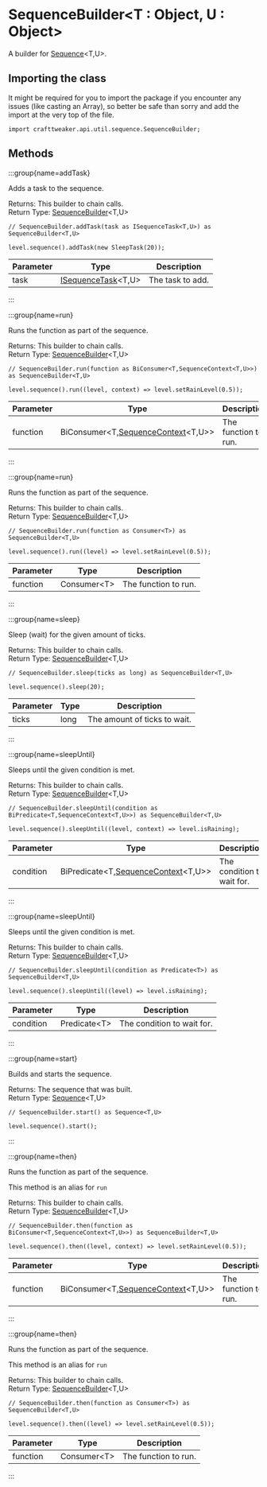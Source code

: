 # SequenceBuilder&LT;T : Object, U : Object&GT;

A builder for [Sequence](/vanilla/api/util/sequence/Sequence)&lt;T,U&gt;.

## Importing the class

It might be required for you to import the package if you encounter any issues (like casting an Array), so better be safe than sorry and add the import at the very top of the file.
```zenscript
import crafttweaker.api.util.sequence.SequenceBuilder;
```


## Methods

:::group{name=addTask}

Adds a task to the sequence.

Returns: This builder to chain calls.  
Return Type: [SequenceBuilder](/vanilla/api/util/sequence/SequenceBuilder)&lt;T,U&gt;

```zenscript
// SequenceBuilder.addTask(task as ISequenceTask<T,U>) as SequenceBuilder<T,U>

level.sequence().addTask(new SleepTask(20));
```

| Parameter |                                 Type                                 |   Description    |
|-----------|----------------------------------------------------------------------|------------------|
| task      | [ISequenceTask](/vanilla/api/sequence/task/ISequenceTask)&lt;T,U&gt; | The task to add. |


:::

:::group{name=run}

Runs the function as part of the sequence.

Returns: This builder to chain calls.  
Return Type: [SequenceBuilder](/vanilla/api/util/sequence/SequenceBuilder)&lt;T,U&gt;

```zenscript
// SequenceBuilder.run(function as BiConsumer<T,SequenceContext<T,U>>) as SequenceBuilder<T,U>

level.sequence().run((level, context) => level.setRainLevel(0.5));
```

| Parameter |                                             Type                                             |     Description      |
|-----------|----------------------------------------------------------------------------------------------|----------------------|
| function  | BiConsumer&lt;T,[SequenceContext](/vanilla/api/util/sequence/SequenceContext)&lt;T,U&gt;&gt; | The function to run. |


:::

:::group{name=run}

Runs the function as part of the sequence.

Returns: This builder to chain calls.  
Return Type: [SequenceBuilder](/vanilla/api/util/sequence/SequenceBuilder)&lt;T,U&gt;

```zenscript
// SequenceBuilder.run(function as Consumer<T>) as SequenceBuilder<T,U>

level.sequence().run((level) => level.setRainLevel(0.5));
```

| Parameter |       Type        |     Description      |
|-----------|-------------------|----------------------|
| function  | Consumer&lt;T&gt; | The function to run. |


:::

:::group{name=sleep}

Sleep (wait) for the given amount of ticks.

Returns: This builder to chain calls.  
Return Type: [SequenceBuilder](/vanilla/api/util/sequence/SequenceBuilder)&lt;T,U&gt;

```zenscript
// SequenceBuilder.sleep(ticks as long) as SequenceBuilder<T,U>

level.sequence().sleep(20);
```

| Parameter | Type |         Description          |
|-----------|------|------------------------------|
| ticks     | long | The amount of ticks to wait. |


:::

:::group{name=sleepUntil}

Sleeps until the given condition is met.

Returns: This builder to chain calls.  
Return Type: [SequenceBuilder](/vanilla/api/util/sequence/SequenceBuilder)&lt;T,U&gt;

```zenscript
// SequenceBuilder.sleepUntil(condition as BiPredicate<T,SequenceContext<T,U>>) as SequenceBuilder<T,U>

level.sequence().sleepUntil((level, context) => level.isRaining);
```

| Parameter |                                             Type                                              |        Description         |
|-----------|-----------------------------------------------------------------------------------------------|----------------------------|
| condition | BiPredicate&lt;T,[SequenceContext](/vanilla/api/util/sequence/SequenceContext)&lt;T,U&gt;&gt; | The condition to wait for. |


:::

:::group{name=sleepUntil}

Sleeps until the given condition is met.

Returns: This builder to chain calls.  
Return Type: [SequenceBuilder](/vanilla/api/util/sequence/SequenceBuilder)&lt;T,U&gt;

```zenscript
// SequenceBuilder.sleepUntil(condition as Predicate<T>) as SequenceBuilder<T,U>

level.sequence().sleepUntil((level) => level.isRaining);
```

| Parameter |        Type        |        Description         |
|-----------|--------------------|----------------------------|
| condition | Predicate&lt;T&gt; | The condition to wait for. |


:::

:::group{name=start}

Builds and starts the sequence.

Returns: The sequence that was built.  
Return Type: [Sequence](/vanilla/api/util/sequence/Sequence)&lt;T,U&gt;

```zenscript
// SequenceBuilder.start() as Sequence<T,U>

level.sequence().start();
```

:::

:::group{name=then}

Runs the function as part of the sequence.

 This method is an alias for `run`

Returns: This builder to chain calls.  
Return Type: [SequenceBuilder](/vanilla/api/util/sequence/SequenceBuilder)&lt;T,U&gt;

```zenscript
// SequenceBuilder.then(function as BiConsumer<T,SequenceContext<T,U>>) as SequenceBuilder<T,U>

level.sequence().then((level, context) => level.setRainLevel(0.5));
```

| Parameter |                                             Type                                             |     Description      |
|-----------|----------------------------------------------------------------------------------------------|----------------------|
| function  | BiConsumer&lt;T,[SequenceContext](/vanilla/api/util/sequence/SequenceContext)&lt;T,U&gt;&gt; | The function to run. |


:::

:::group{name=then}

Runs the function as part of the sequence.

 This method is an alias for `run`

Returns: This builder to chain calls.  
Return Type: [SequenceBuilder](/vanilla/api/util/sequence/SequenceBuilder)&lt;T,U&gt;

```zenscript
// SequenceBuilder.then(function as Consumer<T>) as SequenceBuilder<T,U>

level.sequence().then((level) => level.setRainLevel(0.5));
```

| Parameter |       Type        |     Description      |
|-----------|-------------------|----------------------|
| function  | Consumer&lt;T&gt; | The function to run. |


:::


